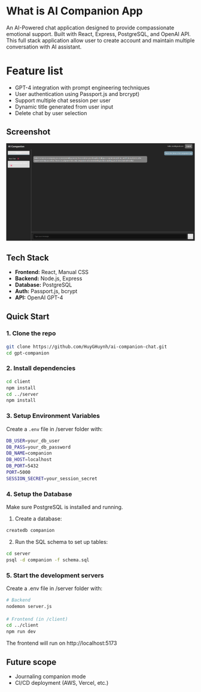 # What is AI Companion App

An AI-Powered chat application designed to provide compassionate emotional support. Built with React, Express, PostgreSQL, and OpenAI API. This full stack application allow user to create account and maintain multiple conversation with AI assistant.

# Feature list

- GPT-4 integration with prompt engineering techniques
- User authentication using Passport.js and brcrypt)
- Support multiple chat session per user
- Dynamic title generated from user input
- Delete chat by user selection

## Screenshot

![Demo of AI Companion application](image.png)

## Tech Stack

- **Frontend:** React, Manual CSS
- **Backend:** Node.js, Express
- **Database:** PostgreSQL
- **Auth:** Passport.js, bcrypt
- **API:** OpenAI GPT-4

## Quick Start

### 1. Clone the repo

```bash
git clone https://github.com/HuyGHuynh/ai-companion-chat.git
cd gpt-companion
```

### 2. Install dependencies

```bash
cd client
npm install
cd ../server
npm install
```

### 3. Setup Environment Variables

Create a `.env` file in /server folder with:

```bash
DB_USER=your_db_user
DB_PASS=your_db_password
DB_NAME=companion
DB_HOST=localhost
DB_PORT=5432
PORT=5000
SESSION_SECRET=your_session_secret

```

### 4. Setup the Database

Make sure PostgreSQL is installed and running.

1. Create a database:

```bash
createdb companion
```

2. Run the SQL schema to set up tables:

```bash
cd server
psql -d companion -f schema.sql
```

### 5. Start the development servers

Create a .env file in /server folder with:

```bash
# Backend
nodemon server.js

# Frontend (in /client)
cd ../client
npm run dev
```

The frontend will run on http://localhost:5173

## Future scope

- Journaling companion mode
- CI/CD deployment (AWS, Vercel, etc.)
